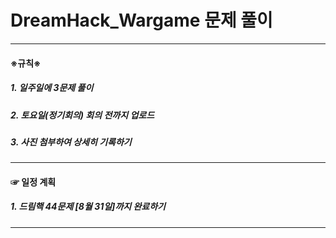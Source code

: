 # DreamHack_Wargame 문제 풀이
---
#### ※규칙※
##### 1. 일주일에 3문제 풀이
##### 2. 토요일(정기회의) 회의 전까지 업로드
##### 3. 사진 첨부하여 상세히 기록하기
---
#### ☞ 일정 계획
##### 1. 드림핵 44문제 [8월 31일]까지 완료하기
---
